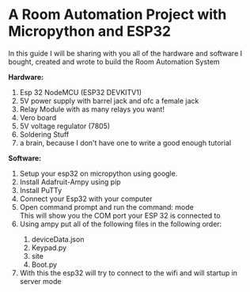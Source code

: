 # A Room Automation Project with Micropython and ESP32

In this guide I will be sharing with you all of the hardware and software I bought, created and wrote to build the Room Automation System

<b>Hardware:</b>
<ol>
  <li>Esp 32 NodeMCU (ESP32 DEVKITV1)</li>
  <li>5V power supply with barrel jack and ofc a female jack</li>
  <li>Relay Module with as many relays you want!</li>
  <li>Vero board</li>
  <li>5V voltage regulator (7805)</li>
  <li>Soldering Stuff</li>
  <li>a brain, because I don't have one to write a good enough tutorial</li>
</ol>


<b>Software:</b>
<ol>
  <li>Setup your esp32 on micropython using google.</li>
  <li>Install Adafruit-Ampy using pip</li>
  <li>Install PuTTy</li>
  <li>Connect your Esp32 with your computer</li>
  <li>Open command prompt and run the command: mode <br>
  This will show you the COM port your ESP 32 is connected to
  </li>
  <li>Using ampy put all of the following files in the following order:</li>
  <ol>
    <li>deviceData.json</li>
    <li>Keypad.py</li>
    <li>site</li>
    <li>Boot.py</li>
  </ol>
  <li>With this the esp32 will try to connect to the wifi and will startup in server mode</li>
</ol>
